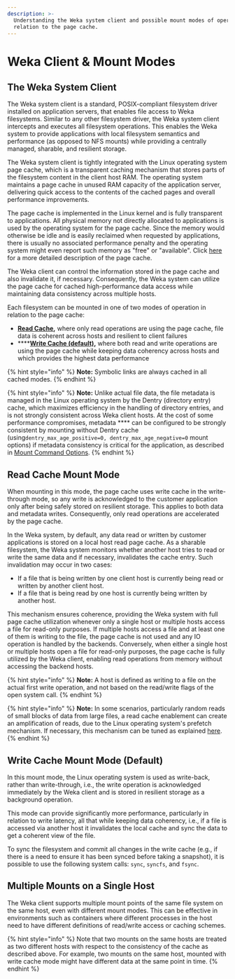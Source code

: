 ```yaml
---
description: >-
  Understanding the Weka system client and possible mount modes of operation in
  relation to the page cache.
---
```


# Weka Client & Mount Modes

## The Weka System Client

The Weka system client is a standard, POSIX-compliant filesystem driver installed on application servers, that enables file access to Weka filesystems. Similar to any other filesystem driver, the Weka system client intercepts and executes all filesystem operations. This enables the Weka system to provide applications with local filesystem semantics and performance (as opposed to NFS mounts) while providing a centrally managed, sharable, and resilient storage.

The Weka system client is tightly integrated with the Linux operating system page cache, which is a transparent caching mechanism that stores parts of the filesystem content in the client host RAM. The operating system maintains a page cache in unused RAM capacity of the application server, delivering quick access to the contents of the cached pages and overall performance improvements.

The page cache is implemented in the Linux kernel and is fully transparent to applications. All physical memory not directly allocated to applications is used by the operating system for the page cache. Since the memory would otherwise be idle and is easily reclaimed when requested by applications, there is usually no associated performance penalty and the operating system might even report such memory as "free" or "available". Click [here](https://manybutfinite.com/post/page-cache-the-affair-between-memory-and-files/) for a more detailed description of the page cache.

The Weka client can control the information stored in the page cache and also invalidate it, if necessary. Consequently, the Weka system can utilize the page cache for cached high-performance data access while maintaining data consistency across multiple hosts.

Each filesystem can be mounted in one of two modes of operation in relation to the page cache:

* [**Read Cache**](weka-client-and-mount-modes.md#read-cache-mount-mode)**,** where only read operations are using the page cache, file data is coherent across hosts and resilient to client failures
* ****[**Write Cache (default)**](weka-client-and-mount-modes.md#write-cache-mount-mode-default)**,** where both read and write operations are using the page cache while keeping data coherency across hosts and which provides the highest data performance

{% hint style="info" %}
**Note:** Symbolic links are always cached in all cached modes.
{% endhint %}

{% hint style="info" %}
**Note:** Unlike actual file data, the file metadata is managed in the Linux operating system by the Dentry (directory entry) cache, which maximizes efficiency in the handling of directory entries, and is not strongly consistent across Weka client hosts. At the cost of some performance compromises, metadata **** can be configured to be strongly consistent by mounting without Dentry cache (using`dentry_max_age_positive=0, dentry_max_age_negative=0` mount options) if metadata consistency is critical for the application, as described in [Mount Command Options](../fs/mounting-filesystems.md#mount-command-options).&#x20;
{% endhint %}

## **R**ead Cache Mount Mode

When mounting in this mode, the page cache uses write cache in the write-through mode, so any write is acknowledged to the customer application only after being safely stored on resilient storage. This applies to both data and metadata writes. Consequently, only read operations are accelerated by the page cache.

In the Weka system, by default, any data read or written by customer applications is stored on a local host read page cache. As a sharable filesystem, the Weka system monitors whether another host tries to read or write the same data and if necessary, invalidates the cache entry. Such invalidation may occur in two cases:

* If a file that is being written by one client host is currently being read or written by another client host.
* If a file that is being read by one host is currently being written by another host.

This mechanism ensures coherence, providing the Weka system with full page cache utilization whenever only a single host or multiple hosts access a file for read-only purposes. If multiple hosts access a file and at least one of them is writing to the file, the page cache is not used and any IO operation is handled by the backends. Conversely, when either a single host or multiple hosts open a file for read-only purposes, the page cache is fully utilized by the Weka client, enabling read operations from memory without accessing the backend hosts.

{% hint style="info" %}
**Note:** A host is defined as writing to a file on the actual first write operation, and not based on the read/write flags of the open system call.
{% endhint %}

{% hint style="info" %}
**Note:** In some scenarios, particularly random reads of small blocks of data from large files, a read cache enablement can create an amplification of reads, due to the Linux operating system's prefetch mechanism. If necessary, this mechanism can be tuned as explained [here](https://www.kernel.org/doc/Documentation/ABI/testing/sysfs-class-bdi).
{% endhint %}

## Write Cache Mount Mode (Default)

In this mount mode, the Linux operating system is used as write-back, rather than write-through, i.e., the write operation is acknowledged immediately by the Weka client and is stored in resilient storage as a background operation.

This mode can provide significantly more performance, particularly in relation to write latency, all that while keeping data coherency, i.e., if a file is accessed via another host it invalidates the local cache and sync the data to get a coherent view of the file.

To sync the filesystem and commit all changes in the write cache (e.g., if there is a need to ensure it has been synced before taking a snapshot), it is possible to use the following system calls: `sync`, `syncfs`, and `fsync`.

## Multiple Mounts on a Single Host

The Weka client supports multiple mount points of the same file system on the same host, even with different mount modes. This can be effective in environments such as containers where different processes in the host need to have different definitions of read/write access or caching schemes.

{% hint style="info" %}
Note that two mounts on the same hosts are treated as two different hosts with respect to the consistency of the cache as described above. For example, two mounts on the same host, mounted with write cache mode might have different data at the same point in time.
{% endhint %}
